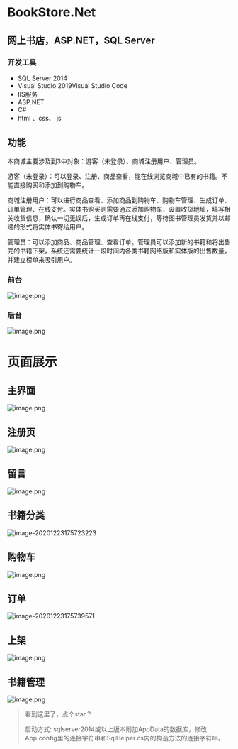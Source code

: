 # BookStore.Net

## 网上书店，ASP.NET，SQL Server

### 开发工具

+ SQL Server 2014
+ Visual Studio 2019Visual Studio Code
+ IIS服务
+ ASP.NET
+ C#
+ html 、css、 js



## 功能

本商城主要涉及到3中对象：游客（未登录）、商城注册用户、管理员。

游客（未登录）：可以登录、注册、商品查看，能在线浏览商城中已有的书籍。不能直接购买和添加到购物车。

商城注册用户：可以进行商品查看、添加商品到购物车、购物车管理、生成订单、订单管理、在线支付。实体书购买则需要通过添加购物车，设置收货地址，填写相关收货信息，确认一切无误后，生成订单再在线支付，等待图书管理员发货并以邮递的形式将实体书寄给用户。

管理员：可以添加商品、商品管理、查看订单。管理员可以添加新的书籍和将出售完的书籍下架，系统还需要统计一段时间内各类书籍网络版和实体版的出售数量，并建立榜单来吸引用户。



### 前台

![image.png](https://img.coolcr.cn/2020/12/23/014a16ae347ee.png)

### 后台

![image.png](https://img.coolcr.cn/2020/12/23/c0660cc78d7ff.png)

# 页面展示

## 主界面

![image.png](https://img.coolcr.cn/2020/12/23/7c0921daf29ed.png)



## 注册页

![image.png](https://img.coolcr.cn/2020/12/23/17f59f26bb11b.png)

## 留言

![image.png](https://img.coolcr.cn/2020/12/23/98602826a75a7.png)



## 书籍分类

![image-20201223175723223](C:\Users\Administrator\AppData\Roaming\Typora\typora-user-images\image-20201223175723223.png)

## 购物车

![image.png](https://img.coolcr.cn/2020/12/23/ece8d2a6b930d.png)

## 订单

![image-20201223175739571](C:\Users\Administrator\AppData\Roaming\Typora\typora-user-images\image-20201223175739571.png)

## 上架

![image.png](https://img.coolcr.cn/2020/12/23/ac6a5560d77e2.png)

## 书籍管理

![image.png](https://img.coolcr.cn/2020/12/23/2ffd3306ca189.png)



> 看到这里了，点个star？
>
> 启动方式: sqlserver2014或以上版本附加AppData的数据库，修改App.config里的连接字符串和SqlHelper.cs内的构造方法的连接字符串。
